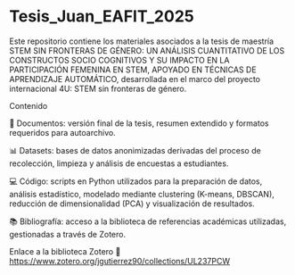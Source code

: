 # Tesis_Juan_EAFIT_2025
Este repositorio contiene los materiales asociados a la tesis de maestría STEM SIN FRONTERAS DE GÉNERO: UN ANÁLISIS CUANTITATIVO DE LOS CONSTRUCTOS SOCIO COGNITIVOS Y SU IMPACTO EN LA PARTICIPACIÓN FEMENINA EN STEM, APOYADO EN TÉCNICAS DE APRENDIZAJE AUTOMÁTICO, desarrollada en el marco del proyecto internacional 4U: STEM sin fronteras de género.

Contenido


📄 Documentos: versión final de la tesis, resumen extendido y formatos requeridos para autoarchivo.

📊 Datasets: bases de datos anonimizadas derivadas del proceso de recolección, limpieza y análisis de encuestas a estudiantes.

💻 Código: scripts en Python utilizados para la preparación de datos, análisis estadístico, modelado mediante clustering (K-means, DBSCAN), reducción de dimensionalidad (PCA) y visualización de resultados.

📚 Bibliografía: acceso a la biblioteca de referencias académicas utilizadas, gestionadas a través de Zotero.


Enlace a la biblioteca Zotero
🔗 https://www.zotero.org/jgutierrez90/collections/UL237PCW

